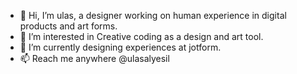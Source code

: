 - 👋 Hi, I’m ulas, a designer working on human experience in digital products and art forms.
- 👀 I’m interested in Creative coding as a design and art tool.
- 🌱 I’m currently designing experiences at jotform.
- 📫 Reach me anywhere @ulasalyesil

<!---
ulasalyesil/ulasalyesil is a ✨ special ✨ repository because its `README.md` (this file) appears on your GitHub profile.
You can click the Preview link to take a look at your changes.
--->
